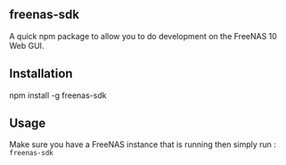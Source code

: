 ## freenas-sdk

A quick npm package to allow you to do development on the FreeNAS 10 Web GUI.

## Installation

npm install -g freenas-sdk

## Usage

Make sure you have a FreeNAS instance that is running then simply run :
``freenas-sdk``
